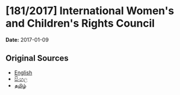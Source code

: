 # [181/2017] International Women's and Children's Rights Council

**Date:** 2017-01-09

## Original Sources

- [English](https://documents.gov.lk/view/bills/2017/1/181-2017_E.pdf)
- [සිංහල](https://documents.gov.lk/view/bills/2017/1/181-2017_S.pdf)
- [தமிழ்](https://documents.gov.lk/view/bills/2017/1/181-2017_T.pdf)
